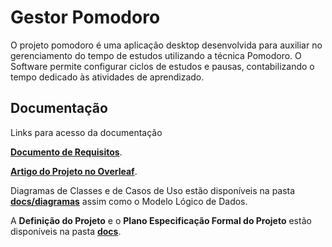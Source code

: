 # Gestor Pomodoro
O projeto pomodoro é uma aplicação desktop desenvolvida para auxiliar no gerenciamento do tempo de estudos utilizando a técnica Pomodoro. O Software permite configurar ciclos de estudos e pausas, contabilizando o tempo dedicado às atividades de aprendizado.

## Documentação
Links para acesso da documentação

[**Documento de Requisitos**](https://docs.google.com/document/d/1oTKKAZe8NBKXy9fPfUJmcsrDCGYpGU6K). 

[**Artigo do Projeto no Overleaf**](https://www.overleaf.com/read/sprtbrksmwvd#c80fc1).

Diagramas de Classes e de Casos de Uso estão disponíveis na pasta [**docs/diagramas**](https://github.com/queirozPedro/pomodoro/tree/main/docs/diagramas) assim como o Modelo Lógico de Dados.

A <strong>Definição do Projeto</strong> e o <strong>Plano Especificação Formal do Projeto</strong> estão disponíveis na pasta [**docs**](https://github.com/queirozPedro/pomodoro/tree/main/docs).